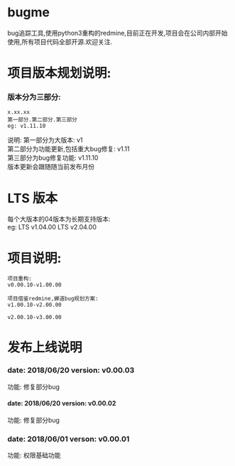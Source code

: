 # bugme
bug追踪工具,使用python3重构的redmine,目前正在开发,项目会在公司内部开始使用,所有项目代码全部开源.欢迎关注.

# 项目版本规划说明:	
### 版本分为三部分:
	x.xx.xx
	第一部分.第二部分.第三部分
	eg: v1.11.10
说明:	
第一部分为大版本: v1	
第二部分为功能更新,包括重大bug修复: v1.11	
第三部分为bug修复功能: v1.11.10	
版本更新会跟随随当前发布月份	

# LTS 版本 	
每个大版本的04版本为长期支持版本:  
eg: LTS v1.04.00
LTS v2.04.00

# 项目说明: 
	项目重构: 
	v0.00.10-v1.00.00

	项目借鉴redmine,蝉道bug规划方案: 
	v1.00.10-v2.00.00
	
	v2.00.10-v3.00.00

# 发布上线说明

### date: 2018/06/20	version: v0.00.03
功能: 
修复部分bug

#### date: 2018/06/20 	version: v0.00.02
功能: 
修复部分bug

### date: 2018/06/01	verson: v0.00.01
功能: 
权限基础功能
